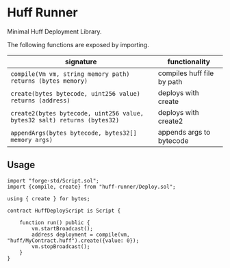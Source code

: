 # Huff Runner

Minimal Huff Deployment Library.

The following functions are exposed by importing.

| signature                                                                | functionality              |
| ------------------------------------------------------------------------ | -------------------------- |
| `compile(Vm vm, string memory path) returns (bytes memory)`              | compiles huff file by path |
| `create(bytes bytecode, uint256 value) returns (address)`                | deploys with create        |
| `create2(bytes bytecode, uint256 value, bytes32 salt) returns (bytes32)` | deploys with create2       |
| `appendArgs(bytes bytecode, bytes32[] memory args)`                      | appends args to bytecode   |

## Usage

```solidity
import "forge-std/Script.sol";
import {compile, create} from "huff-runner/Deploy.sol";

using { create } for bytes;

contract HuffDeployScript is Script {

    function run() public {
        vm.startBroadcast();
        address deployment = compile(vm, "huff/MyContract.huff").create({value: 0});
        vm.stopBroadcast();
    }
}
```
